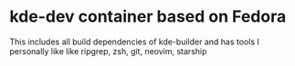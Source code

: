 # kde-dev container based on Fedora

This includes all build dependencies of kde-builder and has tools I personally like like ripgrep, zsh, git, neovim, starship
